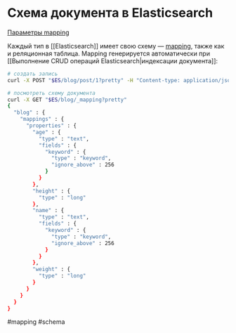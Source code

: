 # Схема документа в Elasticsearch

[Параметры mapping](https://www.elastic.co/guide/en/elasticsearch/reference/current/mapping-params.html)

Каждый тип в [[Elasticsearch]] имеет свою схему — [mapping](http://www.elasticsearch.org/guide/en/elasticsearch/reference/current/glossary.html#glossary-mapping), также как и реляционная таблица. Mapping генерируется автоматически при [[Выполнение CRUD операций Elasticsearch|индексации документа]]:

```bash
# создать запись
curl -X POST "$ES/blog/post/1?pretty" -H "Content-type: application/json" -d '{"name": "GeoS", "weight": 68}'

# посмотреть схему документа
curl -X GET "$ES/blog/_mapping?pretty"
{
  "blog" : {
    "mappings" : {
      "properties" : {
        "age" : {
          "type" : "text",
          "fields" : {
            "keyword" : {
              "type" : "keyword",
              "ignore_above" : 256
            }
          }
        },
        "height" : {
          "type" : "long"
        },
        "name" : {
          "type" : "text",
          "fields" : {
            "keyword" : {
              "type" : "keyword",
              "ignore_above" : 256
            }
          }
        },
        "weight" : {
          "type" : "long"
        }
      }
    }
  }
}

```


#mapping #schema